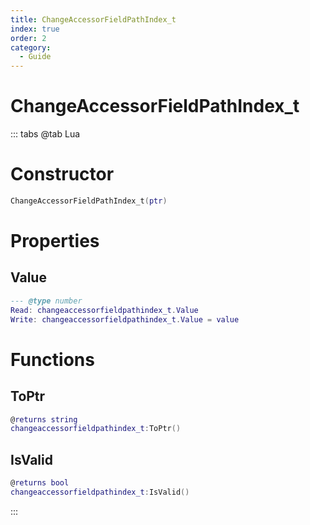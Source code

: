 ```yaml
---
title: ChangeAccessorFieldPathIndex_t
index: true
order: 2
category:
  - Guide
---
```


# ChangeAccessorFieldPathIndex_t

::: tabs
@tab Lua
# Constructor
```lua
ChangeAccessorFieldPathIndex_t(ptr)
```
# Properties
## Value 
```lua
--- @type number
Read: changeaccessorfieldpathindex_t.Value
Write: changeaccessorfieldpathindex_t.Value = value
```
# Functions
## ToPtr
```lua
@returns string
changeaccessorfieldpathindex_t:ToPtr()
```
## IsValid
```lua
@returns bool
changeaccessorfieldpathindex_t:IsValid()
```

:::